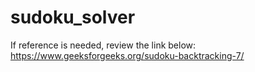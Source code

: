 # sudoku_solver

If reference is needed, review the link below:  
https://www.geeksforgeeks.org/sudoku-backtracking-7/

